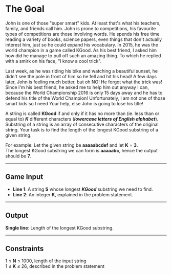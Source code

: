 # The Goal
John is one of those "super smart" kids. At least that's what his teachers, family, and friends call him. John is prone to competitions, his favourite types of competitions are those involving words. He spends his free time reading a variety of books, science papers, even things that don't actually interest him, just so he could expand his vocabulary. In 2015, he was the world champion in a game called KGood. As his best friend, I asked him how did he manage to pull off such an amazing thing. To which he replied with a smirk on his face, "I know a cool trick".

Last week, as he was riding his bike and watching a beautiful sunset, he didn't see the pole in front of him so he fell and hit his head! A few days later, John is feeling much better, but oh NO! He forgot what the trick was! Since I'm his best friend, he asked me to help him out anyway I can, because the World Championship 2016 is only 15 days away and he has to defend his title of the World Champion! Unfortunately, I am not one of those smart kids so I need Your help, else John is going to lose his title!

A string is called **KGood** if and only if it has no more than (ie. less than or equal to) ***K*** different characters (***lowercase letters of English alphabet***). Substring of a string is an array of consecutive characters of the original string. Your task is to find the length of the longest KGood substring of a given string.

For example:
Let the given string be **aaaaabcdef** and let **K** = **3**.  
The longest KGood substring we can form is **aaaaabc**, hence the output should be **7**.  

---

## Game Input

- **Line 1**: A string **S** whose longest ***KGood*** substring we need to find.  
- **Line 2**: An integer **K**, explained in the problem statement.  
---

## Output

**Single line**: Length of the longest KGood substring.  

---

## Constraints

1 ≤ **N** ≤ 1000, length of the input string  
1 ≤ **K** ≤ 26, described in the problem statement  
